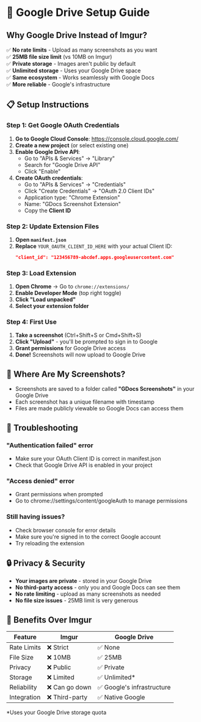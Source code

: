# 🚀 Google Drive Setup Guide

## Why Google Drive Instead of Imgur?

✅ **No rate limits** - Upload as many screenshots as you want  
✅ **25MB file size limit** (vs 10MB on Imgur)  
✅ **Private storage** - Images aren't public by default  
✅ **Unlimited storage** - Uses your Google Drive space  
✅ **Same ecosystem** - Works seamlessly with Google Docs  
✅ **More reliable** - Google's infrastructure

## 📋 Setup Instructions

### Step 1: Get Google OAuth Credentials

1. **Go to Google Cloud Console**: https://console.cloud.google.com/
2. **Create a new project** (or select existing one)
3. **Enable Google Drive API**:
   - Go to "APIs & Services" → "Library"
   - Search for "Google Drive API"
   - Click "Enable"
4. **Create OAuth credentials**:
   - Go to "APIs & Services" → "Credentials"
   - Click "Create Credentials" → "OAuth 2.0 Client IDs"
   - Application type: "Chrome Extension"
   - Name: "GDocs Screenshot Extension"
   - Copy the **Client ID**

### Step 2: Update Extension Files

1. **Open `manifest.json`**
2. **Replace** `YOUR_OAUTH_CLIENT_ID_HERE` with your actual Client ID:
   ```json
   "client_id": "123456789-abcdef.apps.googleusercontent.com"
   ```

### Step 3: Load Extension

1. **Open Chrome** → Go to `chrome://extensions/`
2. **Enable Developer Mode** (top right toggle)
3. **Click "Load unpacked"**
4. **Select your extension folder**

### Step 4: First Use

1. **Take a screenshot** (Ctrl+Shift+S or Cmd+Shift+S)
2. **Click "Upload"** - you'll be prompted to sign in to Google
3. **Grant permissions** for Google Drive access
4. **Done!** Screenshots will now upload to Google Drive

## 📁 Where Are My Screenshots?

- Screenshots are saved to a folder called **"GDocs Screenshots"** in your Google Drive
- Each screenshot has a unique filename with timestamp
- Files are made publicly viewable so Google Docs can access them

## 🔧 Troubleshooting

### "Authentication failed" error

- Make sure your OAuth Client ID is correct in manifest.json
- Check that Google Drive API is enabled in your project

### "Access denied" error

- Grant permissions when prompted
- Go to chrome://settings/content/googleAuth to manage permissions

### Still having issues?

- Check browser console for error details
- Make sure you're signed in to the correct Google account
- Try reloading the extension

## 🔒 Privacy & Security

- **Your images are private** - stored in your Google Drive
- **No third-party access** - only you and Google Docs can see them
- **No rate limiting** - upload as many screenshots as needed
- **No file size issues** - 25MB limit is very generous

## 🎯 Benefits Over Imgur

| Feature     | Imgur          | Google Drive               |
| ----------- | -------------- | -------------------------- |
| Rate Limits | ❌ Strict      | ✅ None                    |
| File Size   | ❌ 10MB        | ✅ 25MB                    |
| Privacy     | ❌ Public      | ✅ Private                 |
| Storage     | ❌ Limited     | ✅ Unlimited\*             |
| Reliability | ❌ Can go down | ✅ Google's infrastructure |
| Integration | ❌ Third-party | ✅ Native Google           |

\*Uses your Google Drive storage quota
